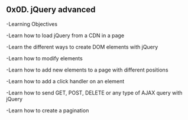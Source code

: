 ## 0x0D. jQuery advanced
-Learning Objectives

-Learn how to load jQuery from a CDN in a page

-Learn the different ways to create DOM elements with jQuery

-Learn how to modify elements

-Learn how to add new elements to a page with different positions

-Learn how to add a click handler on an element

-Learn how to send GET, POST, DELETE or any type of AJAX query with jQuery

-Learn how to create a pagination
